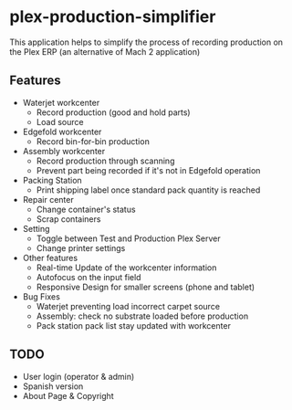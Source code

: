 # plex-production-simplifier

This application helps to simplify the process of recording production on the Plex ERP (an alternative of Mach 2 application)

## Features

- Waterjet workcenter
  - Record production (good and hold parts)
  - Load source
- Edgefold workcenter
  - Record bin-for-bin production
- Assembly workcenter
  - Record production through scanning
  - Prevent part being recorded if it's not in Edgefold operation
- Packing Station
  - Print shipping label once standard pack quantity is reached
- Repair center
  - Change container's status
  - Scrap containers
- Setting
  - Toggle between Test and Production Plex Server
  - Change printer settings
- Other features
  - Real-time Update of the workcenter information
  - Autofocus on the input field
  - Responsive Design for smaller screens (phone and tablet)
- Bug Fixes
  - Waterjet preventing load incorrect carpet source
  - Assembly: check no substrate loaded before production
  - Pack station pack list stay updated with workcenter

## TODO

- User login (operator & admin)
- Spanish version
- About Page & Copyright
